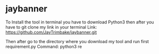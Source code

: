 # jaybanner

To Install the tool in terminal you have to download Python3
then after you have to git clone my link in your terminal
Link: https://github.com/JayTrimbake/jaybanner.git

Then after go to the directory where you download my tool
and run first requirement.py
Command: python3 re
